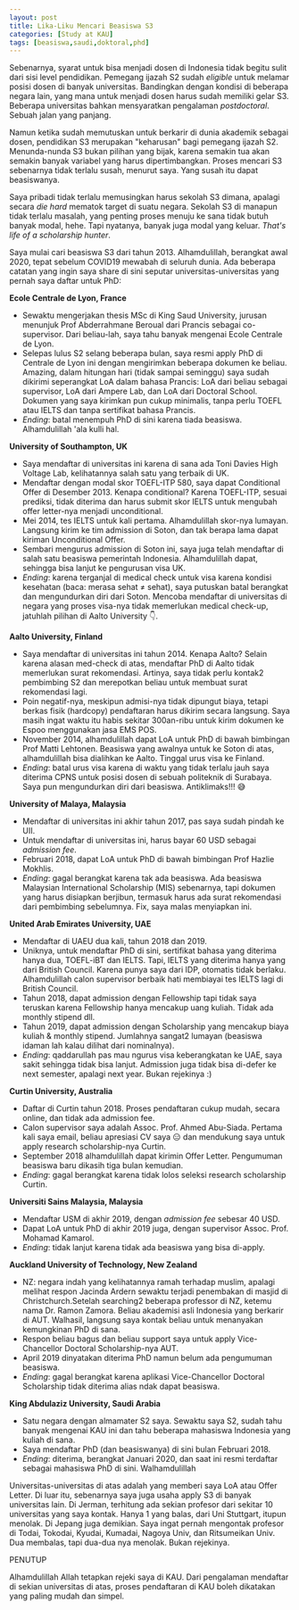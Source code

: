 ```yaml
---
layout: post
title: Lika-Liku Mencari Beasiswa S3
categories: [Study at KAU]
tags: [beasiswa,saudi,doktoral,phd]
---
```


Sebenarnya, syarat untuk bisa menjadi dosen di Indonesia tidak begitu sulit dari sisi level pendidikan. Pemegang ijazah S2 sudah *eligible* untuk melamar posisi dosen di banyak universitas. Bandingkan dengan kondisi di beberapa negara lain, yang mana untuk menjadi dosen harus sudah memiliki gelar S3. Beberapa universitas bahkan mensyaratkan pengalaman *postdoctoral*. Sebuah jalan yang panjang. 

Namun ketika sudah memutuskan untuk berkarir di dunia akademik sebagai dosen, pendidikan S3 merupakan "keharusan" bagi pemegang ijazah S2. Menunda-nunda S3 bukan pilihan yang bijak, karena semakin tua akan semakin banyak variabel yang harus dipertimbangkan. Proses mencari S3 sebenarnya tidak terlalu susah, menurut saya. Yang susah itu dapat beasiswanya. 

Saya pribadi tidak terlalu memusingkan harus sekolah S3 dimana, apalagi secara *die hard* mematok target di suatu negara. Sekolah S3 di manapun tidak terlalu masalah, yang penting proses menuju ke sana tidak butuh banyak modal, hehe. Tapi nyatanya, banyak juga modal yang keluar. *That's life of a scholarship hunter*.

Saya mulai cari beasiswa S3 dari tahun 2013. Alhamdulillah, berangkat awal 2020, tepat sebelum COVID19 mewabah di seluruh dunia. Ada beberapa catatan yang ingin saya share di sini seputar universitas-universitas yang pernah saya daftar untuk PhD:

**Ecole Centrale de Lyon, France**
- Sewaktu mengerjakan thesis MSc di King Saud University, jurusan menunjuk Prof Abderrahmane Beroual dari Prancis sebagai co-supervisor. Dari beliau-lah, saya tahu banyak mengenai Ecole Centrale de Lyon.   
- Selepas lulus S2 selang beberapa bulan, saya resmi apply PhD di Centrale de Lyon ini dengan mengirimkan beberapa dokumen ke beliau. Amazing, dalam hitungan hari (tidak sampai seminggu) saya sudah dikirimi seperangkat LoA dalam bahasa Prancis: LoA dari beliau sebagai supervisor, LoA dari Ampere Lab, dan LoA dari Doctoral School. Dokumen yang saya kirimkan pun cukup minimalis, tanpa perlu TOEFL atau IELTS dan tanpa sertifikat bahasa Prancis. 
- *Ending*: batal menempuh PhD di sini karena tiada beasiswa. Alhamdulillah 'ala kulli hal.

**University of Southampton, UK**
- Saya mendaftar di universitas ini karena di sana ada Toni Davies High Voltage Lab, kelihatannya salah satu yang terbaik di UK.
- Mendaftar dengan modal skor TOEFL-ITP 580, saya dapat Conditional Offer di Desember 2013. Kenapa conditional? Karena TOEFL-ITP, sesuai prediksi, tidak diterima dan harus submit skor IELTS untuk mengubah offer letter-nya menjadi unconditional. 
- Mei 2014, tes IELTS untuk kali pertama. Alhamdulillah skor-nya lumayan. Langsung kirim ke tim admission di Soton, dan tak berapa lama dapat kiriman Unconditional Offer.
- Sembari mengurus admission di Soton ini, saya juga telah mendaftar di salah satu beasiswa pemerintah Indonesia. Alhamdulillah dapat, sehingga bisa lanjut ke pengurusan visa UK.
- *Ending*: karena terganjal di medical check untuk visa karena kondisi kesehatan (baca: merasa sehat ≠ sehat), saya putuskan batal berangkat dan mengundurkan diri dari Soton. Mencoba mendaftar di universitas di negara yang proses visa-nya tidak memerlukan medical check-up, jatuhlah pilihan di Aalto University 👇.

**Aalto University, Finland**
- Saya mendaftar di universitas ini tahun 2014. Kenapa Aalto? Selain karena alasan med-check di atas, mendaftar PhD di Aalto tidak memerlukan surat rekomendasi. Artinya, saya tidak perlu kontak2 pembimbing S2 dan merepotkan beliau untuk membuat surat rekomendasi lagi.
- Poin negatif-nya, meskipun admisi-nya tidak dipungut biaya, tetapi berkas fisik (hardcopy) pendaftaran harus dikirim secara langsung. Saya masih ingat waktu itu habis sekitar 300an-ribu untuk kirim dokumen ke Espoo menggunakan jasa EMS POS.
- November 2014, alhamdulillah dapat LoA untuk PhD di bawah bimbingan Prof Matti Lehtonen. Beasiswa yang awalnya untuk ke Soton di atas, alhamdulillah bisa dialihkan ke Aalto. Tinggal urus visa ke Finland. 
- *Ending*: batal urus visa karena di waktu yang tidak terlalu jauh saya diterima CPNS untuk posisi dosen di sebuah politeknik di Surabaya. Saya pun mengundurkan diri dari beasiswa. Antiklimaks!!! 😅

**University of Malaya, Malaysia**
- Mendaftar di universitas ini akhir tahun 2017, pas saya sudah pindah ke UII. 
- Untuk mendaftar di universitas ini, harus bayar 60 USD sebagai *admission fee*.
- Februari 2018, dapat LoA untuk PhD di bawah bimbingan Prof Hazlie Mokhlis.
- *Ending*: gagal berangkat karena tak ada beasiswa. Ada beasiswa Malaysian International Scholarship (MIS) sebenarnya, tapi dokumen yang harus disiapkan berjibun, termasuk harus ada surat rekomendasi dari pembimbing sebelumnya. Fix, saya malas menyiapkan ini.

**United Arab Emirates University, UAE**
- Mendaftar di UAEU dua kali, tahun 2018 dan 2019.
- Uniknya, untuk mendaftar PhD di sini, sertifikat bahasa yang diterima hanya dua, TOEFL-iBT dan IELTS. Tapi, IELTS yang diterima hanya yang dari British Council. Karena punya saya dari IDP, otomatis tidak berlaku. Alhamdulillah calon supervisor berbaik hati membiayai tes IELTS lagi di British Council. 
- Tahun 2018, dapat admission dengan Fellowship tapi tidak saya teruskan karena Fellowship hanya mencakup uang kuliah. Tidak ada monthly stipend dll.
- Tahun 2019, dapat admission dengan Scholarship yang mencakup biaya kuliah & monthly stipend. Jumlahnya sangat2 lumayan (beasiswa idaman lah kalau dilihat dari nominalnya).
- *Ending*: qaddarullah pas mau ngurus visa keberangkatan ke UAE, saya sakit sehingga tidak bisa lanjut. Admission juga tidak bisa di-defer ke next semester, apalagi next year. Bukan rejekinya :)

**Curtin University, Australia**
- Daftar di Curtin tahun 2018. Proses pendaftaran cukup mudah, secara online, dan tidak ada admission fee.
- Calon supervisor saya adalah Assoc. Prof. Ahmed Abu-Siada. Pertama kali saya email, beliau apresiasi CV saya 😑 dan mendukung saya untuk apply research scholarship-nya Curtin.
- September 2018 alhamdulillah dapat kirimin Offer Letter. Pengumuman beasiswa baru dikasih tiga bulan kemudian.
- *Ending*: gagal berangkat karena tidak lolos seleksi research scholarship Curtin.

**Universiti Sains Malaysia, Malaysia**
- Mendaftar USM di akhir 2019, dengan *admission fee* sebesar 40 USD.
- Dapat LoA untuk PhD di akhir 2019 juga, dengan supervisor Assoc. Prof. Mohamad Kamarol.
- *Ending*: tidak lanjut karena tidak ada beasiswa yang bisa di-apply. 

**Auckland University of Technology, New Zealand**
- NZ: negara indah yang kelihatannya ramah terhadap muslim, apalagi melihat respon Jacinda Ardern sewaktu terjadi penembakan di masjid di Christchurch.Setelah searching2 beberapa professor di NZ, ketemu nama Dr. Ramon Zamora. Beliau akademisi asli Indonesia yang berkarir di AUT. Walhasil, langsung saya kontak beliau untuk menanyakan kemungkinan PhD di sana.
- Respon beliau bagus dan beliau support saya untuk apply Vice-Chancellor Doctoral Scholarship-nya AUT.
- April 2019 dinyatakan diterima PhD namun belum ada pengumuman beasiswa.
- *Ending*: gagal berangkat karena aplikasi Vice-Chancellor Doctoral Scholarship tidak diterima alias ndak dapat beasiswa.

**King Abdulaziz University, Saudi Arabia**
- Satu negara dengan almamater S2 saya. Sewaktu saya S2, sudah tahu banyak mengenai KAU ini dan tahu beberapa mahasiswa Indonesia yang kuliah di sana.
- Saya mendaftar PhD (dan beasiswanya) di sini bulan Februari 2018.
- *Ending*: diterima, berangkat Januari 2020, dan saat ini resmi terdaftar sebagai mahasiswa PhD di sini. Walhamdulillah

Universitas-universitas di atas adalah yang memberi saya LoA atau Offer Letter. Di luar itu, sebenarnya saya juga usaha apply S3 di banyak universitas lain. Di Jerman, terhitung ada sekian profesor dari sekitar 10 universitas yang saya kontak. Hanya 1 yang balas, dari Uni Stuttgart, itupun menolak. Di Jepang juga demikian. Saya ingat pernah mengontak profesor di Todai, Tokodai, Kyudai, Kumadai, Nagoya Univ, dan Ritsumeikan Univ. Dua membalas, tapi dua-dua nya menolak. Bukan rejekinya.

PENUTUP

Alhamdulillah Allah tetapkan rejeki saya di KAU. Dari pengalaman mendaftar di sekian universitas di atas, proses pendaftaran di KAU boleh dikatakan yang paling mudah dan simpel.
